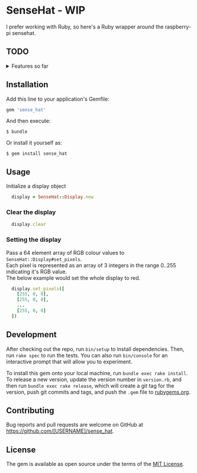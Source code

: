 # SenseHat - WIP
I prefer working with Ruby, so here's a Ruby wrapper around the raspberry-pi sensehat.

## TODO
<details>
    <summary>Features so far</summary>
### Display
[x] clear  
[x] set pixels  
[ ] get pixels  
[ ] set pixel  
[ ] get pixel  
[ ] rotation  
[ ] flip_h  
[ ] flip_v  
[ ] load_image  
[ ] show_message  
[ ] show_letter  

### Environment
[ ] humidity  
[ ] temp from humidity  
[ ] pressure  
[ ] temp from pressure  

### IMU Sensor
[ ] compass  
[ ] gyro  
[ ] acceleration  
</details>

## Installation

Add this line to your application's Gemfile:

```ruby
gem 'sense_hat'
```

And then execute:

    $ bundle

Or install it yourself as:

    $ gem install sense_hat

## Usage

Initialize a display object

```ruby
  display = SenseHat::Display.new
```

### Clear the display

```ruby
  display.clear
```

### Setting the display
Pass a 64 element array of RGB colour values to `SenseHat::Display#set_pixels`.  
Each pixel is represented as an array of 3 integers in the range 0..255  
indicating it's RGB value.  
The below example would set the whole display to red.

```ruby
  display.set_pixels([
    [255, 0, 0],
    [255, 0, 0],
    ...
    [255, 0, 0]
  ])
```

## Development

After checking out the repo, run `bin/setup` to install dependencies. Then, run `rake spec` to run the tests. You can also run `bin/console` for an interactive prompt that will allow you to experiment.

To install this gem onto your local machine, run `bundle exec rake install`. To release a new version, update the version number in `version.rb`, and then run `bundle exec rake release`, which will create a git tag for the version, push git commits and tags, and push the `.gem` file to [rubygems.org](https://rubygems.org).

## Contributing

Bug reports and pull requests are welcome on GitHub at https://github.com/[USERNAME]/sense_hat.

## License

The gem is available as open source under the terms of the [MIT License](https://opensource.org/licenses/MIT).
